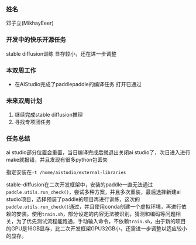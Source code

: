 ### 姓名

邓子立(MikhayEeer)

### 开发中的快乐开源任务

stable diffusion训练
    显存较小，还在进一步调整

### 本双周工作

- 在AIStudio完成了paddlepaddle的编译任务
    打开已通过


### 未来双周计划

1. 继续完成stable diffusion推理
2. 寻找专项团任务

### 任务总结

ai studio部分位置会重置，当日编译完成后就退出关闭ai studio了，次日进入进行make就报错，并且发现有很多python包丢失

指定安装在`-t /home/aistudio/external-libraries`

stable-diffusion在二次开发框架中，安装的paddle一直无法通过`paddle.utils.run_check()`，尝试多种方案，并且多次重装，最后选择新建ai studio项目，选择预装了paddle的项目再进行训练，这次的`paddle.utils.run_check()`通过，并且使用conda创建一个虚拟环境，再进行依赖的安装。使用`train.sh`，部分设定的内容无法被识别，猜测和编码等问题相关，为了优先测试流程能跑通，手动输入命令，不依赖`train.sh`，由于新的项目的GPU是16GB显存，比二次开发框架GPU32GB小，还需进一步调整以适应较小的显存。